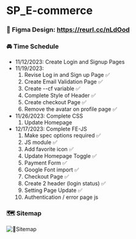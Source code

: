 # SP_E-commerce

### 🎨 Figma Design: https://reurl.cc/nLdOod

### 🚘 Time Schedule

- 11/12/2023: Create Login and Signup Pages
- 11/19/2023:
  1. Revise Log in and Sign up Page ✅
  2. Create Email Validation Page ✅
  3. Create --cf variable ✅
  4. Complete Style of Header ✅
  5. Create checkout Page ✅
  6. Remove the avatar on profile page ✅
- 11/26/2023: Complete CSS
  1. Update Homepage
- 12/17/2023: Complete FE-JS
  1. Make spec options required ✅
  2. JS module ✅
  3. Add favorite icon ✅
  4. Update Homepage Toggle ✅
  5. Payment Form ✅
  6. Google Font import ✅
  7. Checkout Page ✅
  8. Create 2 header (login status) ✅
  9. Setting Page Update ✅
  10. Authentication / error page js

### 🗺️ Sitemap

![📍Sitemap](https://github.com/Cty0305/SP_E-commerce/assets/89684822/58092273-7d28-4723-8688-59a384cd97cb)
